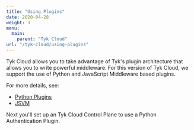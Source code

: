 ```yaml
---
title: "Using Plugins"
date: 2020-04-28
weight: 3
menu:
  main:
    parent: "Tyk Cloud"
url: "/tyk-cloud/using-plugins"
---
```


Tyk Cloud allows you to take advantage of Tyk's plugin architecture that allows you to write powerful middleware. For this version of Tyk Cloud, we support the use of Python and JavaScript Middleware based plugins.

For more details, see: 
* [Python Plugins](/docs/plugins/rich-plugins/python/)
* [JSVM](/docs/plugins/javascript-middleware/)

Next you'll set up an Tyk Cloud Control Plane to use a Python Authentication Plugin.